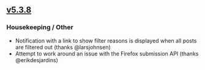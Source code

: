 ## [v5.3.8](https://github.com/honestbleeps/Reddit-Enhancement-Suite/releases/v5.3.8)

### Housekeeping / Other

- Notification with a link to show filter reasons is displayed when all posts are filtered out (thanks @larsjohnsen)
- Attempt to work around an issue with the Firefox submission API (thanks @erikdesjardins)
